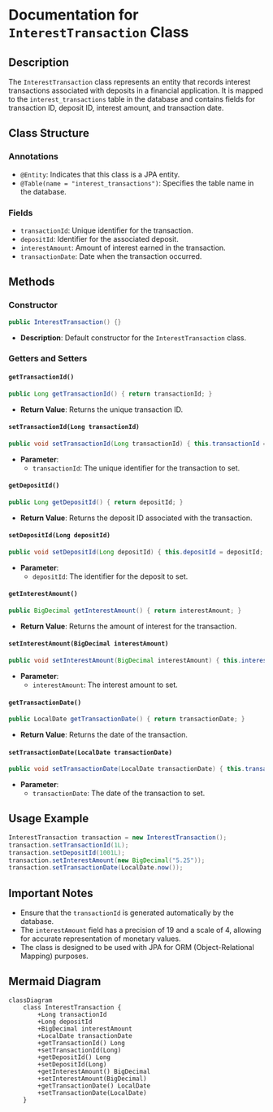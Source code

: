 # Documentation for `InterestTransaction` Class

## Description
The `InterestTransaction` class represents an entity that records interest transactions associated with deposits in a financial application. It is mapped to the `interest_transactions` table in the database and contains fields for transaction ID, deposit ID, interest amount, and transaction date.

## Class Structure

### Annotations
- `@Entity`: Indicates that this class is a JPA entity.
- `@Table(name = "interest_transactions")`: Specifies the table name in the database.

### Fields
- `transactionId`: Unique identifier for the transaction.
- `depositId`: Identifier for the associated deposit.
- `interestAmount`: Amount of interest earned in the transaction.
- `transactionDate`: Date when the transaction occurred.

## Methods

### Constructor
```java
public InterestTransaction() {}
```
- **Description**: Default constructor for the `InterestTransaction` class.

### Getters and Setters

#### `getTransactionId()`
```java
public Long getTransactionId() { return transactionId; }
```
- **Return Value**: Returns the unique transaction ID.
  
#### `setTransactionId(Long transactionId)`
```java
public void setTransactionId(Long transactionId) { this.transactionId = transactionId; }
```
- **Parameter**: 
  - `transactionId`: The unique identifier for the transaction to set.

#### `getDepositId()`
```java
public Long getDepositId() { return depositId; }
```
- **Return Value**: Returns the deposit ID associated with the transaction.

#### `setDepositId(Long depositId)`
```java
public void setDepositId(Long depositId) { this.depositId = depositId; }
```
- **Parameter**: 
  - `depositId`: The identifier for the deposit to set.

#### `getInterestAmount()`
```java
public BigDecimal getInterestAmount() { return interestAmount; }
```
- **Return Value**: Returns the amount of interest for the transaction.

#### `setInterestAmount(BigDecimal interestAmount)`
```java
public void setInterestAmount(BigDecimal interestAmount) { this.interestAmount = interestAmount; }
```
- **Parameter**: 
  - `interestAmount`: The interest amount to set.

#### `getTransactionDate()`
```java
public LocalDate getTransactionDate() { return transactionDate; }
```
- **Return Value**: Returns the date of the transaction.

#### `setTransactionDate(LocalDate transactionDate)`
```java
public void setTransactionDate(LocalDate transactionDate) { this.transactionDate = transactionDate; }
```
- **Parameter**: 
  - `transactionDate`: The date of the transaction to set.

## Usage Example
```java
InterestTransaction transaction = new InterestTransaction();
transaction.setTransactionId(1L);
transaction.setDepositId(1001L);
transaction.setInterestAmount(new BigDecimal("5.25"));
transaction.setTransactionDate(LocalDate.now());
```

## Important Notes
- Ensure that the `transactionId` is generated automatically by the database.
- The `interestAmount` field has a precision of 19 and a scale of 4, allowing for accurate representation of monetary values.
- The class is designed to be used with JPA for ORM (Object-Relational Mapping) purposes.

## Mermaid Diagram
```mermaid
classDiagram
    class InterestTransaction {
        +Long transactionId
        +Long depositId
        +BigDecimal interestAmount
        +LocalDate transactionDate
        +getTransactionId() Long
        +setTransactionId(Long)
        +getDepositId() Long
        +setDepositId(Long)
        +getInterestAmount() BigDecimal
        +setInterestAmount(BigDecimal)
        +getTransactionDate() LocalDate
        +setTransactionDate(LocalDate)
    }
```